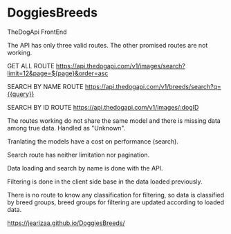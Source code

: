 # DoggiesBreeds
 
 TheDogApi FrontEnd

 The API has only three valid routes. The other promised routes are not working.

GET ALL ROUTE
https://api.thedogapi.com/v1/images/search?limit=12&page=${page}&order=asc

SEARCH BY NAME ROUTE
https://api.thedogapi.com/v1/breeds/search?q={{query}}

SEARCH BY ID ROUTE
https://api.thedogapi.com/v1/images/:dogID

 The routes working do not share the same model and there is missing data among true data. Handled as "Unknown". 

 Tranlating the models have a cost on performance (search). 

 Search route has neither limitation nor pagination.

 Data loading and search by name is done with the API.

 Filtering is done in the client side base in the data loaded previously.
 
 There is no route to know any classification for filtering, so data is classified by breed groups, breed groups for filtering are updated according to loaded data.

 <a href='https://jearizaa.github.io/DoggiesBreeds/'>https://jearizaa.github.io/DoggiesBreeds/</a>



